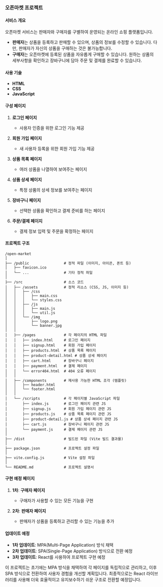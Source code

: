### 오픈마켓 프로젝트

#### 서비스 개요

오픈마켓 서비스는 판매자와 구매자를 구별하여 운영되는 온라인 쇼핑 플랫폼입니다.

- **판매자**는 상품을 등록하고 판매할 수 있으며, 상품의 정보를 수정할 수 있습니다. 다만, 판매자가 자신의 상품을 구매하는 것은 불가능합니다.
- **구매자**는 오픈마켓에 등록된 상품을 자유롭게 구매할 수 있습니다. 원하는 상품의 세부사항을 확인하고 장바구니에 담아 주문 및 결제를 완료할 수 있습니다.

#### 사용 기술

- **HTML**
- **CSS**
- **JavaScript**

#### 구성 페이지

1. **로그인 페이지**

   - 사용자 인증을 위한 로그인 기능 제공

2. **회원 가입 페이지**

   - 새 사용자 등록을 위한 회원 가입 기능 제공

3. **상품 목록 페이지**

   - 여러 상품을 나열하여 보여주는 페이지

4. **상품 상세 페이지**

   - 특정 상품의 상세 정보를 보여주는 페이지

5. **장바구니 페이지**

   - 선택한 상품을 확인하고 결제 준비를 하는 페이지

6. **주문/결제 페이지**
   - 결제 정보 입력 및 주문을 확정하는 페이지

#### 프로젝트 구조

```
/open-market
│
├── /public                # 정적 파일 (이미지, 아이콘, 폰트 등)
│   ├── favicon.ico
│   └── ...                # 기타 정적 파일
│
├── /src                   # 소스 코드
│   ├── /assets            # 정적 리소스 (CSS, JS, 이미지 등)
│   │   ├── /css
│   │   │   ├── main.css
│   │   │   └── styles.css
│   │   ├── /js
│   │   │   ├── main.js
│   │   │   └── util.js
│   │   └── /img
│   │       ├── logo.png
│   │       └── banner.jpg
│   │
│   ├── /pages             # 각 페이지의 HTML 파일
│   │   ├── index.html     # 로그인 페이지
│   │   ├── signup.html    # 회원 가입 페이지
│   │   ├── products.html  # 상품 목록 페이지
│   │   ├── product-detail.html # 상품 상세 페이지
│   │   ├── cart.html      # 장바구니 페이지
│   │   ├── payment.html   # 결제 페이지
│   │   └── error404.html  # 404 오류 페이지
│   │
│   ├── /components        # 재사용 가능한 HTML 조각 (템플릿)
│   │   ├── header.html
│   │   └── footer.html
│   │
│   └── /scripts           # 각 페이지별 JavaScript 파일
│       ├── index.js       # 로그인 페이지 관련 JS
│       ├── signup.js      # 회원 가입 페이지 관련 JS
│       ├── products.js    # 상품 목록 페이지 관련 JS
│       ├── product-detail.js # 상품 상세 페이지 관련 JS
│       ├── cart.js        # 장바구니 페이지 관련 JS
│       └── payment.js     # 결제 페이지 관련 JS
│
├── /dist                  # 빌드된 파일 (Vite 빌드 결과물)
│
├── package.json           # 프로젝트 설정 파일
│
├── vite.config.js         # Vite 설정 파일
│
└── README.md              # 프로젝트 설명서
```

#### 구현 예정 페이지

1. **1차**: **구매자 페이지**

   - 구매자가 사용할 수 있는 모든 기능을 구현

2. **2차**: **판매자 페이지**
   - 판매자가 상품을 등록하고 관리할 수 있는 기능을 추가

#### 업데이트 예정

- **1차 업데이트**: MPA(Multi-Page Application) 방식 채택
- **2차 업데이트**: SPA(Single-Page Application) 방식으로 전환 예정
- **3차 업데이트**: React를 사용하여 프로젝트 구현 예정

이 프로젝트는 초기에는 MPA 방식을 채택하여 각 페이지를 독립적으로 관리하고, 이후 SPA 방식으로 전환하여 사용자 경험을 개선할 계획입니다. 최종적으로는 React 라이브러리를 사용해 더욱 효율적이고 유지보수하기 쉬운 구조로 전환할 예정입니다.
